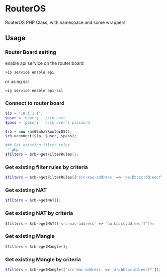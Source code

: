 # RouterOS
RouterOS PHP Class, with namespace and some wrappers

## Usage


### Router Board setting
enable api service on the router board
```
>ip service enable api
```
or using ssl
```
>ip service enable api-ssl
```

### Connect to router board
```php
$ip = '10.1.1.1';
$user = 'user';   //rb user
$pass = 'pass';   //rb user's password

$rb = new \am05mhz\RouterOS();
$rb->connect($ip, $user, $pass);

### Get existing filter rules
```php
$filters = $rb->getFilterRules();
```

### Get existing filter rules by criteria
```php
$filters = $rb->getFilterRules(['src-mac-address' => 'aa:bb:cc:dd:ee:ff']);
```

### Get existing NAT
```php
$filters = $rb->getNAT();
```

### Get existing NAT by criteria
```php
$filters = $rb->getNAT(['src-mac-address' => 'aa:bb:cc:dd:ee:ff']);
```

### Get existing Mangle
```php
$filters = $rb->getMangle();
```

### Get existing Mangle by criteria
```php
$filters = $rb->getMangle(['src-mac-address' => 'aa:bb:cc:dd:ee:ff']);
```
